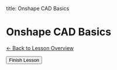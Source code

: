 title: Onshape CAD Basics
<h1 class="lesson-title">Onshape CAD Basics</h1>
<p class="lesson-subtitle">
  <a href="/design/cad/" class="lesson-back-inline">← Back to Lesson Overview</a>
</p>





<button id="finish-lesson" class="completed-lesson-button">
  Finish Lesson
</button>